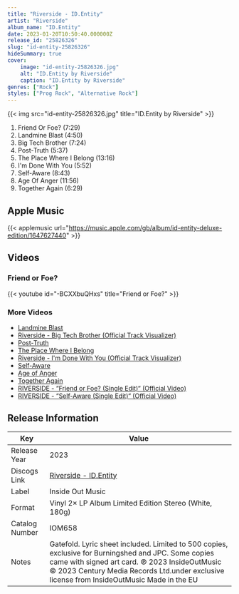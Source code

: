 ```yaml
---
title: "Riverside - ID.Entity"
artist: "Riverside"
album_name: "ID.Entity"
date: 2023-01-20T10:50:40.000000Z
release_id: "25826326"
slug: "id-entity-25826326"
hideSummary: true
cover:
    image: "id-entity-25826326.jpg"
    alt: "ID.Entity by Riverside"
    caption: "ID.Entity by Riverside"
genres: ["Rock"]
styles: ["Prog Rock", "Alternative Rock"]
---
```


{{< img src="id-entity-25826326.jpg" title="ID.Entity by Riverside" >}}

<!-- section break -->

1. Friend Or Foe? (7:29)
2. Landmine Blast (4:50)
3. Big Tech Brother (7:24)
4. Post-Truth (5:37)
5. The Place Where I Belong (13:16)
6. I'm Done With You (5:52)
7. Self-Aware (8:43)
8. Age Of Anger (11:56)
9. Together Again (6:29)

<!-- section break -->




## Apple Music
{{< applemusic url="https://music.apple.com/gb/album/id-entity-deluxe-edition/1647627440" >}}





## Videos
### Friend or Foe?
{{< youtube id="-BCXXbuQHxs" title="Friend or Foe?" >}}<br>

### More Videos

- [Landmine Blast](https://www.youtube.com/watch?v=IWOSPLBDTTo)
- [Riverside - Big Tech Brother (Official Track Visualizer)](https://www.youtube.com/watch?v=xJ6I3_xbH7I)
- [Post-Truth](https://www.youtube.com/watch?v=Ymq2VQOUyuE)
- [The Place Where I Belong](https://www.youtube.com/watch?v=dHaj6uDx5Cs)
- [Riverside - I'm Done With You (Official Track Visualizer)](https://www.youtube.com/watch?v=2EUANefJv28)
- [Self-Aware](https://www.youtube.com/watch?v=blB0UkMBCSA)
- [Age of Anger](https://www.youtube.com/watch?v=QRZS6JVe2sQ)
- [Together Again](https://www.youtube.com/watch?v=fcdmcjrhjak)
- [RIVERSIDE - “Friend or Foe? (Single Edit)“ (Official Video)](https://www.youtube.com/watch?v=EWQQFjyHtro)
- [RIVERSIDE - “Self-Aware (Single Edit)“ (Official Video)](https://www.youtube.com/watch?v=Weuo4hgVHyY)


## Release Information
|  Key           | Value                                                |
| ---------------| ---------------------------------------------------- |
| Release Year   | 2023                                   |
| Discogs Link   | [Riverside - ID.Entity](https://www.discogs.com/release/25826326-Riverside-IDEntity) |
| Label          | Inside Out Music |
| Format         | Vinyl 2× LP Album Limited Edition Stereo (White, 180g) |
| Catalog Number | IOM658 |
| Notes | Gatefold. Lyric sheet included. Limited to 500 copies, exclusive for Burningshed and JPC. Some copies came with signed art card.  ℗ 2023 InsideOutMusic © 2023 Century Media Records Ltd.under exclusive license from InsideOutMusic Made in the EU |